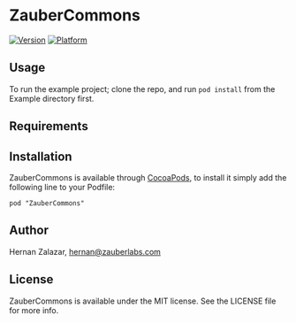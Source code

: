 # ZauberCommons

[![Version](http://cocoapod-badges.herokuapp.com/v/ZauberCommons/badge.png)](http://cocoadocs.org/docsets/ZauberCommons)
[![Platform](http://cocoapod-badges.herokuapp.com/p/ZauberCommons/badge.png)](http://cocoadocs.org/docsets/ZauberCommons)

## Usage

To run the example project; clone the repo, and run `pod install` from the Example directory first.

## Requirements

## Installation

ZauberCommons is available through [CocoaPods](http://cocoapods.org), to install
it simply add the following line to your Podfile:

    pod "ZauberCommons"

## Author

Hernan Zalazar, hernan@zauberlabs.com

## License

ZauberCommons is available under the MIT license. See the LICENSE file for more info.

